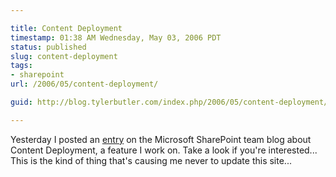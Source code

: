 ```yaml
---

title: Content Deployment
timestamp: 01:38 AM Wednesday, May 03, 2006 PDT
status: published
slug: content-deployment
tags:
- sharepoint
url: /2006/05/content-deployment/

guid: http://blog.tylerbutler.com/index.php/2006/05/content-deployment/

---
```


Yesterday I posted an [entry](http://blogs.msdn.com/sharepoint/archive/2006/05/02/588140.aspx)
on the Microsoft SharePoint team blog about Content Deployment, a feature I work on. Take a look if you're interested... This is the kind of thing that's causing me never to update this site...
